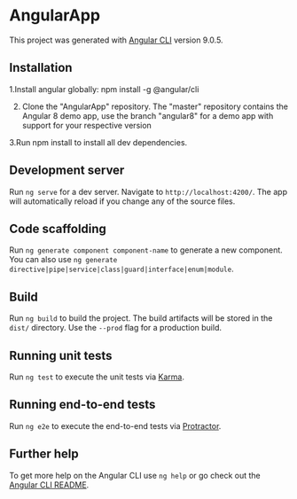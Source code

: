 # AngularApp

This project was generated with [Angular CLI](https://github.com/angular/angular-cli) version 9.0.5.

## Installation
1.Install angular globally:
npm install -g @angular/cli

2. Clone the "AngularApp" repository. The "master" repository contains the Angular 8 demo app, use the branch "angular8" for a demo app with support for your respective version

3.Run npm install to install all dev dependencies.

## Development server

Run `ng serve` for a dev server. Navigate to `http://localhost:4200/`. The app will automatically reload if you change any of the source files.

## Code scaffolding

Run `ng generate component component-name` to generate a new component. You can also use `ng generate directive|pipe|service|class|guard|interface|enum|module`.

## Build

Run `ng build` to build the project. The build artifacts will be stored in the `dist/` directory. Use the `--prod` flag for a production build.

## Running unit tests

Run `ng test` to execute the unit tests via [Karma](https://karma-runner.github.io).

## Running end-to-end tests

Run `ng e2e` to execute the end-to-end tests via [Protractor](http://www.protractortest.org/).

## Further help

To get more help on the Angular CLI use `ng help` or go check out the [Angular CLI README](https://github.com/angular/angular-cli/blob/master/README.md).
